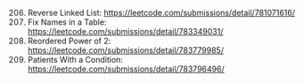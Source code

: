 206. Reverse Linked List: https://leetcode.com/submissions/detail/781071616/
1667. Fix Names in a Table: https://leetcode.com/submissions/detail/783349031/
869. Reordered Power of 2: https://leetcode.com/submissions/detail/783779985/
1527. Patients With a Condition: https://leetcode.com/submissions/detail/783796496/